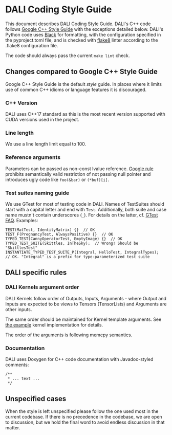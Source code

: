 # DALI Coding Style Guide

This document describes DALI Coding Style Guide.
DALI's C++ code follows [Google C++ Style Guide](https://google.github.io/styleguide/cppguide.html)
with the exceptions detailed below.
DALI's Python code uses [Black](https://github.com/psf/black) for formatting, with the configuration
specified in the pyproject.toml file, and is checked with [flake8](https://github.com/PyCQA/flake8)
linter according to the .flake8 configuration file.

The code should always pass the current `make lint` check.

## Changes compared to Google C++ Style Guide

Google C++ Style Guide is the default *style* guide. In places where it limits use of common
C++ idioms or language features it is discouraged.

### C++ Version

DALI uses C++17 standard as this is the most recent version supported with CUDA versions used
in the project.

### Line length

We use a line length limit equal to 100.

### Reference arguments

Parameters can be passed as non-const lvalue reference. [Google rule](https://google.github.io/styleguide/cppguide.html#Reference_Arguments)
prohibits semantically valid restriction of not passing null pointer
and introduces ugly code like `foo(&bar)` or `(*buf)[i]`.

### Test suites naming guide

We use GTest for most of testing code in DALI. Names of TestSuites should start with a capital letter and end with `Test`.
Additionally, both suite and case name mustn't contain underscores (`_`).
For details on the latter, cf. [GTest FAQ](https://github.com/google/googletest/blob/master/googletest/docs/faq.md#why-should-test-suite-names-and-test-names-not-contain-underscore).
Examples:
```
TEST(MatTest, IdentityMatrix) {}  // OK
TEST_F(PregnancyTest, AlwaysPositive) {}  // OK
TYPED_TEST(CannyOperatorTest, EmptyImage) {}  // OK
TYPED_TEST_SUITE(Skittles, InTheSky);  // Wrong! Should be "SkittlesTest"
INSTANTIATE_TYPED_TEST_SUITE_P(Integral, HelloTest, IntegralTypes);  // OK. "Integral" is a prefix for type-parameterized test suite

```


## DALI specific rules

### DALI Kernels argument order

DALI Kernels follow order of Outputs, Inputs, Arguments - where Output and Inputs are
expected to be views to Tensors (TensorLists) and Arguments are other inputs.

The same order should be maintained for Kernel template arguments.
See [the example](dali/kernels/kernel.h) kernel implementation for details.

The order of the arguments is following memcpy semantics.

### Documentation

DALI uses Doxygen for C++ code documentation with Javadoc-styled comments:

```
/**
 * ... text ...
 */
```


## Unspecified cases

When the style is left unspecified please follow the one used most in the current codebase.
If there is no precedence in the codebase, we are open to discussion, but we hold the final
word to avoid endless discussion in that matter.
